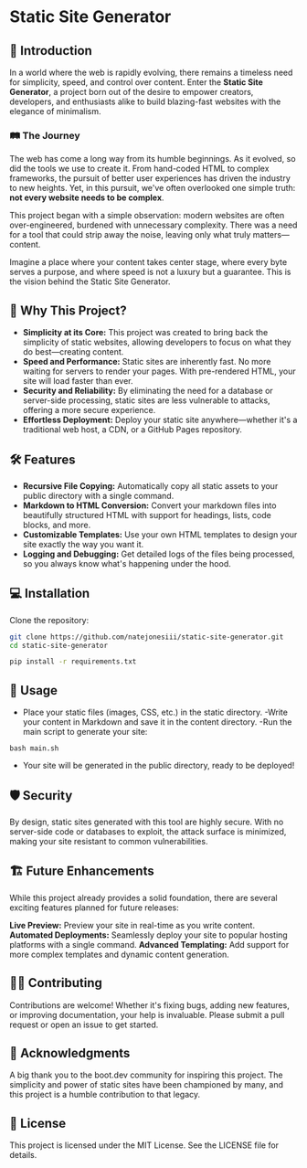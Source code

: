 # Static Site Generator

## 🌟 Introduction

In a world where the web is rapidly evolving, there remains a timeless need for simplicity, speed, and control over content. Enter the **Static Site Generator**, a project born out of the desire to empower creators, developers, and enthusiasts alike to build blazing-fast websites with the elegance of minimalism.

### 🛤️ The Journey

The web has come a long way from its humble beginnings. As it evolved, so did the tools we use to create it. From hand-coded HTML to complex frameworks, the pursuit of better user experiences has driven the industry to new heights. Yet, in this pursuit, we've often overlooked one simple truth: **not every website needs to be complex**.

This project began with a simple observation: modern websites are often over-engineered, burdened with unnecessary complexity. There was a need for a tool that could strip away the noise, leaving only what truly matters—content.

Imagine a place where your content takes center stage, where every byte serves a purpose, and where speed is not a luxury but a guarantee. This is the vision behind the Static Site Generator.

## 🚀 Why This Project?

- **Simplicity at its Core:** This project was created to bring back the simplicity of static websites, allowing developers to focus on what they do best—creating content.
- **Speed and Performance:** Static sites are inherently fast. No more waiting for servers to render your pages. With pre-rendered HTML, your site will load faster than ever.
- **Security and Reliability:** By eliminating the need for a database or server-side processing, static sites are less vulnerable to attacks, offering a more secure experience.
- **Effortless Deployment:** Deploy your static site anywhere—whether it's a traditional web host, a CDN, or a GitHub Pages repository.

## 🛠️ Features

- **Recursive File Copying:** Automatically copy all static assets to your public directory with a single command.
- **Markdown to HTML Conversion:** Convert your markdown files into beautifully structured HTML with support for headings, lists, code blocks, and more.
- **Customizable Templates:** Use your own HTML templates to design your site exactly the way you want it.
- **Logging and Debugging:** Get detailed logs of the files being processed, so you always know what's happening under the hood.

## 💻 Installation

Clone the repository:

```bash
git clone https://github.com/natejonesiii/static-site-generator.git
cd static-site-generator

pip install -r requirements.txt
```

## 🧩 Usage
- Place your static files (images, CSS, etc.) in the static directory.
-Write your content in Markdown and save it in the content directory.
-Run the main script to generate your site:
```
bash main.sh
```
- Your site will be generated in the public directory, ready to be deployed!

## 🛡️ Security
By design, static sites generated with this tool are highly secure. With no server-side code or databases to exploit, the attack surface is minimized, making your site resistant to common vulnerabilities.

## 🏗️ Future Enhancements
While this project already provides a solid foundation, there are several exciting features planned for future releases:

**Live Preview:** Preview your site in real-time as you write content.
**Automated Deployments:** Seamlessly deploy your site to popular hosting platforms with a single command.
**Advanced Templating:** Add support for more complex templates and dynamic content generation.

## 🧑‍💻 Contributing
Contributions are welcome! Whether it's fixing bugs, adding new features, or improving documentation, your help is invaluable. Please submit a pull request or open an issue to get started.

## 🎉 Acknowledgments
A big thank you to the boot.dev community for inspiring this project. The simplicity and power of static sites have been championed by many, and this project is a humble contribution to that legacy.

## 📄 License
This project is licensed under the MIT License. See the LICENSE file for details.